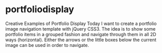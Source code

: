 # portfoliodisplay
Creative Examples of Portfolio Display
Today I want to create a portfolio image navigation template with jQuery CSS3. The idea is to show some portfolio items in a grouped fashion and navigate through them in all 2D ways (horizontal). 
Either the arrows or the little boxes below the current image can be used in order to navigate.
